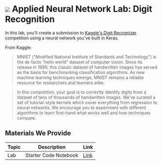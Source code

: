 # ![](https://ga-dash.s3.amazonaws.com/production/assets/logo-9f88ae6c9c3871690e33280fcf557f33.png) Applied Neural Network Lab: Digit Recognition

In this lab, you'll create a submission to [Kaggle's Digit Recognizer](https://www.kaggle.com/c/digit-recognizer) competition using a neural network you've built in Keras.

From Kaggle:

> MNIST ("Modified National Institute of Standards and Technology") is the de facto “hello world” dataset of computer vision. Since its release in 1999, this classic dataset of handwritten images has served as the basis for benchmarking classification algorithms. As new machine learning techniques emerge, MNIST remains a reliable resource for researchers and learners alike.

> In this competition, your goal is to correctly identify digits from a dataset of tens of thousands of handwritten images. We’ve curated a set of tutorial-style kernels which cover everything from regression to neural networks. We encourage you to experiment with different algorithms to learn first-hand what works well and how techniques compare.

## Materials We Provide

| Topic | Description | Link |
| --- | --- | --- |
| Lab |  Starter Code Notebook | [Link](./CNN%20Digit-recognizer.ipynb)|
